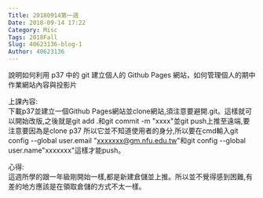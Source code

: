 ```yaml
---
Title: 20180914第一週
Date: 2018-09-14 17:22
Category: Misc
Tags: 2018Fall
Slug: 40623136-blog-1
Author: 40623136
---
```


說明如何利用 p37 中的 git 建立個人的 Github Pages 網站，如何管理個人的期中作業網站內容與投影片

<!-- PELICAN_END_SUMMARY -->

上課內容:<br>                                                                                                                                                                 下載p37並建立一個Github Pages網站並clone網站,須注意要避開.git。這樣就可以開始改版,之後就是git add .和git commit -m "xxxx"並git push上推至遠端,要注意要因為是clone p37 所以它並不知道使用者的身分,所以要在cmd輸入git config --global user.email "xxxxxxx@gm.nfu.edu.tw"和git config --global user.name"xxxxxxx"這樣才能push。




心得:<br>                                                                                                                                                                         這週所學的跟一年級剛開始一樣,都是新建倉儲並上推。所以並不覺得感到困難,有差的地方應該是在領取倉儲的方式不太一樣。
